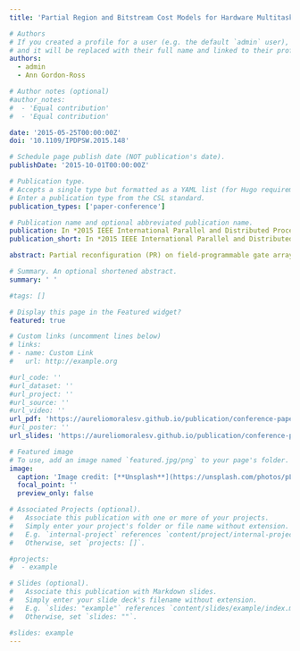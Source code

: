 ```yaml
---
title: 'Partial Region and Bitstream Cost Models for Hardware Multitasking on Partially Reconfigurable FPGAs'

# Authors
# If you created a profile for a user (e.g. the default `admin` user), write the username (folder name) here
# and it will be replaced with their full name and linked to their profile.
authors:
  - admin
  - Ann Gordon-Ross

# Author notes (optional)
#author_notes:
#  - 'Equal contribution'
#  - 'Equal contribution'

date: '2015-05-25T00:00:00Z'
doi: '10.1109/IPDPSW.2015.148'

# Schedule page publish date (NOT publication's date).
publishDate: '2015-10-01T00:00:00Z'

# Publication type.
# Accepts a single type but formatted as a YAML list (for Hugo requirements).
# Enter a publication type from the CSL standard.
publication_types: ['paper-conference']

# Publication name and optional abbreviated publication name.
publication: In *2015 IEEE International Parallel and Distributed Processing Symposium Workshop*
publication_short: In *2015 IEEE International Parallel and Distributed Processing Symposium Workshop*

abstract: Partial reconfiguration (PR) on field-programmable gate arrays (FPGAs) enables multiple PR modules (PRMs) to time multiplex partially reconfigurable regions (PRRs), which affords reduced reconfiguration time, area overhead, etc., as compared to non-PR systems. However, to effectively leverage PR, system designers must determine appropriate PRR sizes/organizations during early stages of PR system design, since inappropriate PRRs, given PRM requirements, can negate PR benefits, potentially resulting in system performance worse than a functionally-equivalent non-PR design. To aid in PR system design, we present two portable, high-level cost models, which are based on the synthesis report results generated by Xilinx tools. These cost models estimate PRR size/organization given the PRR’s associated PRMs to maximize the PRRs’ resource utilizations and estimate the PRM's associated partial bitstream sizes based on the PRR sizes/organizations. Experiments evaluate our cost models’ accuracies for different PRMs and required resources, which enable our models to afford enhanced designer productivity since these models preclude the lengthy PR design flow, which is typically required to attain such analysis.

# Summary. An optional shortened abstract.
summary: ' '

#tags: []

# Display this page in the Featured widget?
featured: true

# Custom links (uncomment lines below)
# links:
# - name: Custom Link
#   url: http://example.org

#url_code: ''
#url_dataset: ''
#url_project: ''
#url_source: ''
#url_video: ''
url_pdf: 'https://aureliomoralesv.github.io/publication/conference-paper/RAW15_morales_PR-cost-models.pdf'
#url_poster: ''
url_slides: 'https://aureliomoralesv.github.io/publication/conference-paper/RAW15_morales_PR-cost-models_slides.pptx'

# Featured image
# To use, add an image named `featured.jpg/png` to your page's folder.
image:
  caption: 'Image credit: [**Unsplash**](https://unsplash.com/photos/pLCdAaMFLTE)'
  focal_point: ''
  preview_only: false

# Associated Projects (optional).
#   Associate this publication with one or more of your projects.
#   Simply enter your project's folder or file name without extension.
#   E.g. `internal-project` references `content/project/internal-project/index.md`.
#   Otherwise, set `projects: []`.

#projects:
#  - example

# Slides (optional).
#   Associate this publication with Markdown slides.
#   Simply enter your slide deck's filename without extension.
#   E.g. `slides: "example"` references `content/slides/example/index.md`.
#   Otherwise, set `slides: ""`.

#slides: example
---
```


